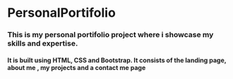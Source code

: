 # PersonalPortifolio
### This is my personal portifolio project where i showcase my skills and expertise.
#### It is built using HTML, CSS and Bootstrap. It consists of the landing page, about me , my projects and a contact me page
